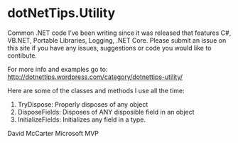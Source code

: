 # dotNetTips.Utility
Common .NET code I’ve been writing since it was released that features C#, VB.NET, Portable Libraries, Logging, .NET Core. Please submit an issue on this site if you have any issues, suggestions or code you would like to contibute.

For more info and examples go to: http://dotnettips.wordpress.com/category/dotnettips-utility/

Here are some of the classes and methods I use all the time:
1. TryDispose: Properly disposes of any object
2. DisposeFields: Disposes of ANY disposible field in an object
3. InitializeFields: Initializes any field in a type.

David McCarter
Microsoft MVP
